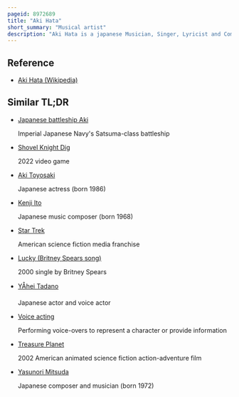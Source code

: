 ```yaml
---
pageid: 8972689
title: "Aki Hata"
short_summary: "Musical artist"
description: "Aki Hata is a japanese Musician, Singer, Lyricist and Composer. She is noted for having penned and composed Songs for various Anime and Video Games, including popular Titles like Zettai Shōnen, Azumanga Daioh, Haibane Renmei, Suzumiya Haruhi no Yūutsu, Rocket Knight Adventures, Lucky Star, the Media franchise Love Live! , and for various Singers and Voice Actresses. She was a Composer for Konami and Treasure."
---
```


## Reference

- [Aki Hata (Wikipedia)](https://en.wikipedia.org/?curid=8972689)

## Similar TL;DR

- [Japanese battleship Aki](/tldr/en/japanese-battleship-aki)

  Imperial Japanese Navy's Satsuma-class battleship

- [Shovel Knight Dig](/tldr/en/shovel-knight-dig)

  2022 video game

- [Aki Toyosaki](/tldr/en/aki-toyosaki)

  Japanese actress (born 1986)

- [Kenji Ito](/tldr/en/kenji-ito)

  Japanese music composer (born 1968)

- [Star Trek](/tldr/en/star-trek)

  American science fiction media franchise

- [Lucky (Britney Spears song)](/tldr/en/lucky-britney-spears-song)

  2000 single by Britney Spears

- [YÅhei Tadano](/tldr/en/yohei-tadano)

  Japanese actor and voice actor

- [Voice acting](/tldr/en/voice-acting)

  Performing voice-overs to represent a character or provide information

- [Treasure Planet](/tldr/en/treasure-planet)

  2002 American animated science fiction action-adventure film

- [Yasunori Mitsuda](/tldr/en/yasunori-mitsuda)

  Japanese composer and musician (born 1972)
